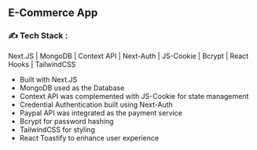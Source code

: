 ## E-Commerce App


### :writing_hand: Tech Stack :
Next.JS | MongoDB | Context API | Next-Auth | JS-Cookie | Bcrypt | React Hooks | TailwindCSS

- Built with Next.JS
- MongoDB used as the Database
- Context API was complemented with JS-Cookie for state management
- Credential Authentication built using Next-Auth
- Paypal API was integrated as the payment service
- Bcrypt for password hashing
- TailwindCSS for styling
- React Toastify to enhance user experience
